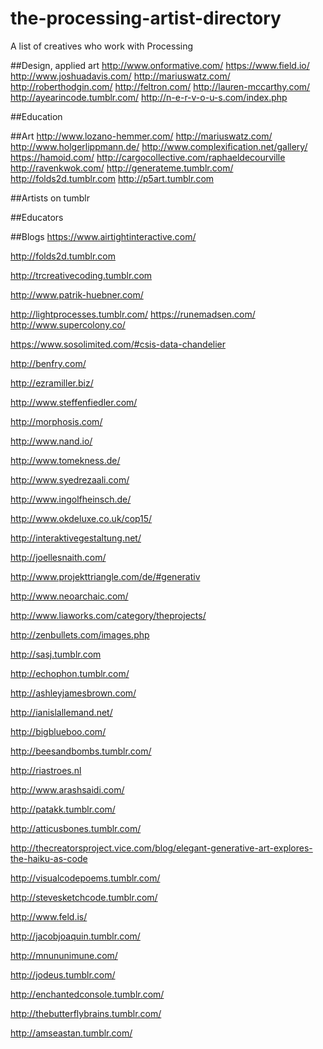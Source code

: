 # the-processing-artist-directory
A list of creatives who work with Processing

##Design, applied art
http://www.onformative.com/
https://www.field.io/
http://www.joshuadavis.com/
http://mariuswatz.com/
http://roberthodgin.com/
http://feltron.com/
http://lauren-mccarthy.com/
http://ayearincode.tumblr.com/
http://n-e-r-v-o-u-s.com/index.php


##Education




##Art
http://www.lozano-hemmer.com/
http://mariuswatz.com/
http://www.holgerlippmann.de/
http://www.complexification.net/gallery/
https://hamoid.com/
http://cargocollective.com/raphaeldecourville
http://ravenkwok.com/
http://generateme.tumblr.com/
http://folds2d.tumblr.com
http://p5art.tumblr.com

##Artists on tumblr

##Educators

##Blogs
https://www.airtightinteractive.com/










http://folds2d.tumblr.com







http://trcreativecoding.tumblr.com

http://www.patrik-huebner.com/

http://lightprocesses.tumblr.com/
https://runemadsen.com/
http://www.supercolony.co/



https://www.sosolimited.com/#csis-data-chandelier

http://benfry.com/

http://ezramiller.biz/

http://www.steffenfiedler.com/

http://morphosis.com/

http://www.nand.io/

http://www.tomekness.de/

http://www.syedrezaali.com/

http://www.ingolfheinsch.de/

http://www.okdeluxe.co.uk/cop15/

http://interaktivegestaltung.net/

http://joellesnaith.com/

http://www.projekttriangle.com/de/#generativ

http://www.neoarchaic.com/

http://www.liaworks.com/category/theprojects/

http://zenbullets.com/images.php

http://sasj.tumblr.com

http://echophon.tumblr.com/

http://ashleyjamesbrown.com/

http://ianislallemand.net/

http://bigblueboo.com/

http://beesandbombs.tumblr.com/

http://riastroes.nl

http://www.arashsaidi.com/

http://patakk.tumblr.com/

http://atticusbones.tumblr.com/

http://thecreatorsproject.vice.com/blog/elegant-generative-art-explores-the-haiku-as-code

http://visualcodepoems.tumblr.com/

http://stevesketchcode.tumblr.com/

http://www.feld.is/

http://jacobjoaquin.tumblr.com/

http://mnununimune.com/

http://jodeus.tumblr.com/

http://enchantedconsole.tumblr.com/

http://thebutterflybrains.tumblr.com/

http://amseastan.tumblr.com/




